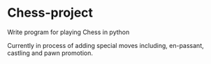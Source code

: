 # Chess-project
Write program for playing Chess in python

Currently in process of adding special moves including, en-passant, castling and pawn promotion.
